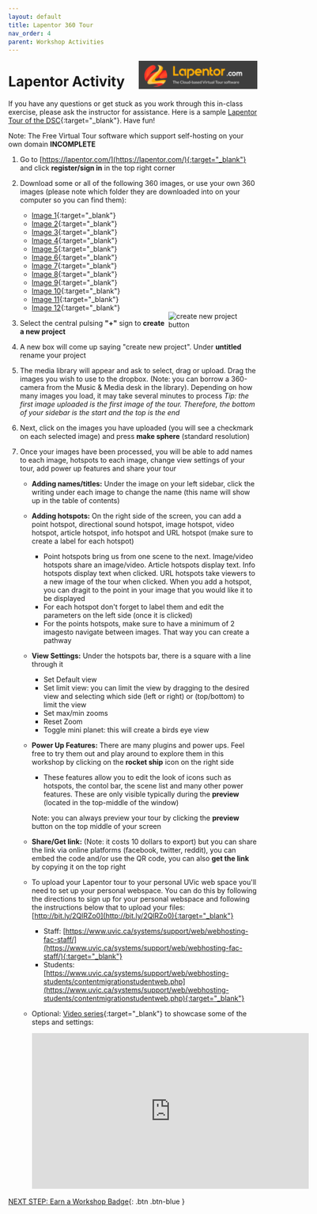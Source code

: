 ```yaml
---
layout: default
title: Lapentor 360 Tour
nav_order: 4
parent: Workshop Activities
---
```


<img src="images\lapentor\logo.png" alt="lapentor logo" style="float:right;width:240px;">

# Lapentor Activity

If you have any questions or get stuck as you work through this in-class exercise, please ask the instructor for assistance. Here is a sample [Lapentor Tour of the DSC](https://app.lapentor.com/sphere/digital-scholarship-commons-dsc){:target="_blank"}. Have fun!

Note: The Free Virtual Tour software which support self-hosting on your own domain **INCOMPLETE**

1.  Go to [https://lapentor.com/](https://lapentor.com/){;target="_blank"} and click **register/sign in** in the top right corner
2.  Download some or all of the following 360 images, or use your own 360 images (please note which folder they are downloaded into on your computer so you can find them):
    -   [Image 1](http://web.uvic.ca/~rmccue/360-1.jpg){:target="_blank"}
    -   [Image 2](http://web.uvic.ca/~rmccue/360-images/stacks.jpg){:target="_blank"}
    -   [Image 3](http://web.uvic.ca/~rmccue/360-images/3rd_floor_foyer.jpg){:target="_blank"}
    -   [Image 4](http://web.uvic.ca/~rmccue/360-images/dsc_entry.jpg){:target="_blank"}
    -   [Image 5](http://web.uvic.ca/~rmccue/360-images/classroom.jpg){:target="_blank"}
    -   [Image 6](http://web.uvic.ca/~rmccue/360-images/hallway.jpg){:target="_blank"}
    -   [Image 7](http://web.uvic.ca/~rmccue/360-images/3d_scanner_vr_room.jpg){:target="_blank"}
    -   [Image 8](http://web.uvic.ca/~rmccue/360-images/vr_room.jpg){:target="_blank"}
    -   [Image 9](http://web.uvic.ca/~rmccue/360-images/3d_scanner.jpg){:target="_blank"}
    -   [Image 10](http://web.uvic.ca/~rmccue/360-images/windows.jpg){:target="_blank"}
    -   [Image 11](http://web.uvic.ca/~rmccue/360-images/3d_printers.jpg){:target="_blank"}
    -   [Image 12](http://web.uvic.ca/~rmccue/360-images/offices.jpg){:target="_blank"}

    <img src="images\lapentor\lapentor-new-project.gif" alt="create new project button" style="float:right;width:180px;">

3.  Select the central pulsing **"+"** sign to **create a new project**
4.  A new box will come up saying "create new project". Under **untitled** rename your project
5.  The media library will appear and ask to select, drag or upload. Drag the images you wish to use to the dropbox. (Note: you can borrow a 360-camera from the Music & Media desk in the library). Depending on how many images you load, it may take several minutes to process
    _Tip: the first image uploaded is the first image of the tour. Therefore, the bottom of your sidebar is the start and the top is the end_
6.  Next, click on the images you have uploaded (you will see a checkmark on each selected image) and press **make sphere** (standard resolution)
7.  Once your images have been processed, you will be able to add names to each image, hotspots to each image, change view settings of your tour, add power up features and share your tour
    -   **Adding names/titles:** Under the image on your left sidebar, click the writing under each image to change the name (this name will show up in the table of contents)
    -   **Adding hotspots:** On the right side of the screen, you can add a point hotspot, directional sound hotspot, image hotspot, video hotspot, article hotspot, info hotspot and URL hotspot (make sure to create a label for each hotspot)
        -   Point hotspots bring us from one scene to the next. Image/video hotspots share an image/video. Article hotspots display text. Info hotspots display text when clicked. URL hotspots take viewers to a new image of the tour when clicked. When you add a hotspot, you can dragit to the point in your image that you would like it to be displayed
        -   For each hotspot don't forget to label them and edit the parameters on the left side (once it is clicked)
        -   For the points hotspots, make sure to have a minimum of 2 imagesto navigate between images. That way you can create a pathway
    -   **View Settings:** Under the hotspots bar, there is a square with a line through it
        -   Set Default view
        -   Set limit view: you can limit the view by dragging to the desired view and selecting which side (left or right) or (top/bottom) to limit the view
        -   Set max/min zooms
        -   Reset Zoom
        -   Toggle mini planet: this will create a birds eye view
    -   **Power Up Features:** There are many plugins and power ups. Feel free to try them out and play around to explore them in this workshop by clicking on the **rocket ship** icon on the right side
        -   These features allow you to edit the look of icons such as hotspots, the contol bar, the scene list and many other power features. These are only visible typically during the **preview** (located in the top-middle of the window)
        
        Note: you can always preview your tour by clicking the **preview** button on the top middle of your screen
        
    -   **Share/Get link:** (Note: it costs 10 dollars to export) but you can share the link via online platforms (facebook, twitter, reddit), you can embed the code and/or use the QR code, you can also **get the link** by copying it on the top right
    -   To upload your Lapentor tour to your personal UVic web space you'll need to set up your personal webspace. You can do this by following the directions to sign up for your personal webspace and following the instructions below that to upload your files: [http://bit.ly/2QlRZo0](http://bit.ly/2QlRZo0){:target="_blank"}
        -   Staff: [https://www.uvic.ca/systems/support/web/webhosting-fac-staff/](https://www.uvic.ca/systems/support/web/webhosting-fac-staff/){:target="_blank"}
        -   Students: [https://www.uvic.ca/systems/support/web/webhosting-students/contentmigrationstudentweb.php](https://www.uvic.ca/systems/support/web/webhosting-students/contentmigrationstudentweb.php){:target="_blank"}
    -   Optional: [Video series](https://www.youtube.com/watch?v=CHuo4LzjaCA&list=PLbAeV85RH0dayHh1vWmbmr7N-cVdRk7ld){:target="_blank"} to showcase some of the steps and settings:
        <iframe width="560" height="315" src="https://www.youtube.com/embed/CHuo4LzjaCA&list=PLbAeV85RH0dayHh1vWmbmr7N-cVdRk7ld" title="YouTube video player" frameborder="0" allow="accelerometer; autoplay; clipboard-write; encrypted-media; gyroscope; picture-in-picture" allowfullscreen></iframe>

[NEXT STEP: Earn a Workshop Badge](informal-credentials.html){: .btn .btn-blue }
